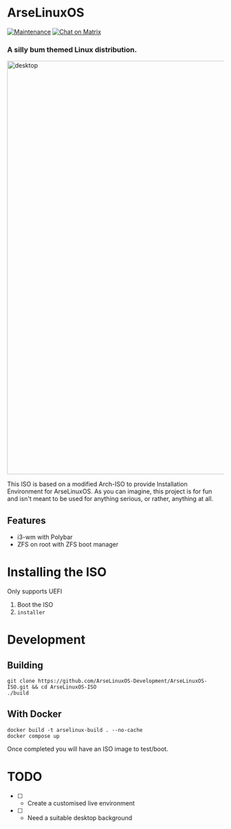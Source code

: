 # ArseLinuxOS

[![Maintenance](https://img.shields.io/maintenance/yes/2023.svg)]()
[![Chat on Matrix](https://matrix.to/img/matrix-badge.svg)](https://matrix.to/#/#arselinux-dev:envs.net)

### A silly bum themed Linux distribution.

<img width="960" alt="desktop" src="https://user-images.githubusercontent.com/17790730/226776958-e58477db-2b5b-4f0c-809a-3c27ae49c96c.png">



This ISO is based on a modified Arch-ISO to provide Installation Environment for ArseLinuxOS. 
As you can imagine, this project is for fun and isn't meant to be used for anything serious, or rather, anything at all.

## Features
- i3-wm with Polybar
- ZFS on root with ZFS boot manager

# Installing the ISO
Only supports UEFI
1. Boot the ISO
2. `installer`


# Development

## Building

```
git clone https://github.com/ArseLinuxOS-Development/ArseLinuxOS-ISO.git && cd ArseLinuxOS-ISO
./build
```

## With Docker

```
docker build -t arselinux-build . --no-cache
docker compose up
```

Once completed you will have an ISO image to test/boot. 


# TODO
- [ ] - Create a customised live environment
- [ ] - Need a suitable desktop background
